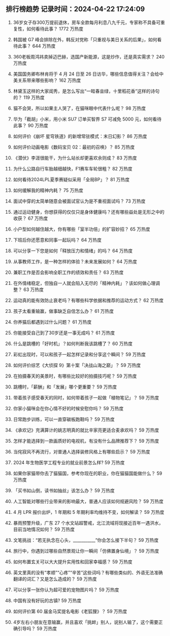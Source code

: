 
## 排行榜趋势 记录时间：2024-04-22 17:24:09
  
  1. 36岁女子存300万提前退休，房车全款每月利息八九千元，专家称不具备可重复性，如何看待此事？ 1772 万热度
    
  2. 韩国被 G7 峰会排除在外，韩反对党称「只重视与美日关系的后果」，如何看待此事？ 644 万热度
    
  3. 360老板周鸿祎卖掉迈巴赫，选国产新能源，这是炒作，还是真实需求？ 240 万热度
    
  4. 美国国务卿布林肯将于 4 月 24 日至 26 日访华，哪些信息值得关注？会给中美关系带来哪些影响？ 162 万热度
    
  5. 林黛玉这样的大家闺秀，是怎么写出“一畦春韭绿，十里稻花香”这样的诗句的？ 119 万热度
    
  6. 猫不会哭，所以如果主人哭了，在猫咪眼中代表什么呢？ 98 万热度
    
  7. 华为「截胡」小米，用小米 SU7 订单买智界 S7 可减免 5000 元，如何看待此事？ 90 万热度
    
  8. 如何评价《崩坏 星穹铁道》的新增常驻模式：末日幻影？ 86 万热度
    
  9. 如何评价动画电影《数码宝贝 02：最初的召唤》？ 85 万热度
    
  10. 《潜伏》李涯很能干，为什么站长却更喜欢余则成？ 83 万热度
    
  11. 为什么公路自行车胎越细越快，F1赛车车轮很粗？ 82 万热度
    
  12. 如何看待2024LPL夏季赛疑似采用「全局BP」？ 81 万热度
    
  13. 如何缓解我的精神内耗？ 75 万热度
    
  14. 面试中穿的太简单随意会被面试官认为是不重视面试吗？ 73 万热度
    
  15. 通过运动健身，你想获得的仅仅只是身体健康吗？还有哪些益处是无形之中的收获？ 67 万热度
    
  16. 小户型如何越住越大，你有哪些「室半功倍」的扩容妙招？ 65 万热度
    
  17. 下班后你还愿意和同事一起玩吗？ 64 万热度
    
  18. 可以分享一下您是如何「释放压力和情绪」的吗？ 64 万热度
    
  19. 从事教师工作，是一种怎样的体验？未来发展如何？ 64 万热度
    
  20. 兼职工作是否会影响全职工作的绩效和责任？ 63 万热度
    
  21. 在外情绪稳定，但独自一人就会陷入无尽的「精神内耗」？该如何做心理调整？ 63 万热度
    
  22. 运动真的能有效防止衰老吗？有哪些科学依据和推荐的运动方式？ 62 万热度
    
  23. 孩子太看重输赢，做事缺乏自信怎么办？ 61 万热度
    
  24. 你养猫后都遇到过什么问题？ 61 万热度
    
  25. 你能接受自己到了30岁还是一事无成吗？ 61 万热度
    
  26. 什么是跳槽的「好时机」？如何判断我该跳槽了？ 60 万热度
    
  27. 彩虹出现时，可以和孩子一起怎样记录和分享这个瞬间？ 59 万热度
    
  28. 如何评价综艺《大侦探 9》第十案「决战山海之巅」？ 59 万热度
    
  29. 在拍摄春天的美景时，有哪些比较好的拍摄技巧呢？ 59 万热度
    
  30. 跳槽时，「薪酬」和「发展」哪个更重要？ 59 万热度
    
  31. 带着孩子感受春天的同时，如何带着孩子一起做「植物笔记」？ 59 万热度
    
  32. 你家小猫咪会在你心情不好的时候安慰你吗？ 59 万热度
    
  33. 日常跑步训练，可以一直穿碳板跑鞋吗？ 59 万热度
    
  34. 《承欢记》充满算计的姚志明真的就比辛家亮更适合麦承欢吗？ 59 万热度
    
  35. 怎样才能选择到一款画质好的电视机，有没有什么品牌推荐下？ 59 万热度
    
  36. 当侘寂风不再流行，对普通人选择装修风格上有哪些启示？ 59 万热度
    
  37. 2024 年生物医学工程专业的就业前景怎么样? 59 万热度
    
  38. 如果你家猫带你去了猫猫国，参考你现在的职业，你在猫猫国能做什么？ 59 万热度
    
  39. 「买书如山倒，读书如抽丝」该怎么办？ 59 万热度
    
  40. 人工智能对哪些行业带来的影响最大，普通人应该如何规避风险？ 59 万热度
    
  41. 4 月 LPR 报价出炉，1 年期和 5 年期利率均维持不变，如何解读？ 59 万热度
    
  42. 暴雨预警升级，广东 27 个水文站超警戒，北江流域将现接近百年一遇洪水，目前当地情况如何？ 59 万热度
    
  43. 文笔挑战：“若无执念在心头，___________”你会怎么接下半句？ 59 万热度
    
  44. 旅行中，你遇到过哪些自然景观让你一瞬间「仿佛置身仙境」？ 59 万热度
    
  45. 如何布置玄关可以大大提升实用性和回家幸福感？ 59 万热度
    
  46. 英文里真的没有“孝顺”“心疼”“辛苦”这些词吗？有哪些类似的、外语无法准确翻译的词汇？又是怎么造成的？ 59 万热度
    
  47. 可以分享一张你认为超可爱的宠物图片吗？ 59 万热度
    
  48. 中国有没有好玩的古镇? 59 万热度
    
  49. 如何评价第 60 届金马奖提名电影《老狐狸》？ 59 万热度
    
  50. 4岁左右小朋友在意输赢，并且喜欢「挑衅」别人，说别人输了，这个需要正确引导吗？ 59 万热度
    
